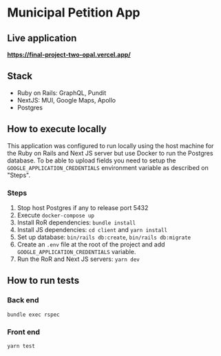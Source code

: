 # Municipal Petition App

## Live application
**https://final-project-two-opal.vercel.app/**

## Stack
- Ruby on Rails: GraphQL, Pundit
- NextJS: MUI, Google Maps, Apollo
- Postgres

## How to execute locally
This application was configured to run locally using the host machine for the
Ruby on Rails and Next JS server but use Docker to run the Postgres database.
To be able to upload fields you need to setup the `GOOGLE_APPLICATION_CREDENTIALS` environment
variable as described on "Steps".

### Steps
1. Stop host Postgres if any to release port 5432
2. Execute `docker-compose up`
3. Install RoR dependencies: `bundle install`
4. Install JS dependencies: `cd client` and `yarn install`
5. Set up database: `bin/rails db:create`, `bin/rails db:migrate`
6. Create an `.env` file at the root of the project and add `GOOGLE_APPLICATION_CREDENTIALS` variable.
7. Run the RoR and Next JS servers: `yarn dev`

## How to run tests

### Back end
`bundle exec rspec`

### Front end
`yarn test`
